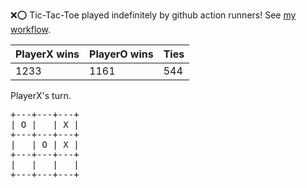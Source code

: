 :x::o: Tic-Tac-Toe played indefinitely by github action runners! See [my workflow](.github/workflows/play.yaml).

|PlayerX wins|PlayerO wins|Ties|
|-|-|-|
|1233|1161|544|

PlayerX's turn.

<pre>
+---+---+---+
| O |   | X |
+---+---+---+
|   | O | X |
+---+---+---+
|   |   |   |
+---+---+---+
</pre>